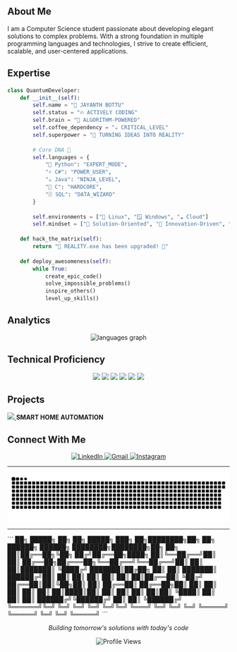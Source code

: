 ## About Me
<p>
I am a Computer Science student passionate about developing elegant solutions to complex problems. With a strong foundation in multiple programming languages and technologies, I strive to create efficient, scalable, and user-centered applications.
</p>

## Expertise
```python
class QuantumDeveloper:
    def __init__(self):
        self.name = "🚀 JAYANTH BOTTU"
        self.status = "🔥 ACTIVELY CODING"
        self.brain = "🧠 ALGORITHM-POWERED"
        self.coffee_dependency = "☕ CRITICAL_LEVEL"
        self.superpower = "💫 TURNING IDEAS INTO REALITY"
        
        # Core DNA 🧬
        self.languages = {
            "🐍 Python": "EXPERT_MODE",
            "⚡ C#": "POWER_USER", 
            "☕ Java": "NINJA_LEVEL",
            "🔧 C": "HARDCORE",
            "🗄️ SQL": "DATA_WIZARD"
        }
        
        self.environments = ["🐧 Linux", "🪟 Windows", "☁️ Cloud"]
        self.mindset = ["🎯 Solution-Oriented", "🚀 Innovation-Driven", "💡 Future-Focused"]
    
    def hack_the_matrix(self):
        return "🌈 REALITY.exe has been upgraded! 🌈"
    
    def deploy_awesomeness(self):
        while True:
            create_epic_code()
            solve_impossible_problems()
            inspire_others()
            level_up_skills()
```

## Analytics

<div align="center">
  <img src="https://github-readme-stats.vercel.app/api/top-langs?username=jayanthbottu&locale=en&hide_title=false&layout=compact&card_width=320&langs_count=6&theme=github_dark&hide_border=true" height="170" alt="languages graph" />
  
</div>

## Technical Proficiency

<div align="center">
  <img src="https://img.shields.io/badge/Python-3776AB?style=for-the-badge&logo=python&logoColor=white" />
  <img src="https://img.shields.io/badge/C%23-239120?style=for-the-badge&logo=c-sharp&logoColor=white" />
  <img src="https://img.shields.io/badge/C-00599C?style=for-the-badge&logo=c&logoColor=white" />
  <img src="https://img.shields.io/badge/Java-ED8B00?style=for-the-badge&logo=java&logoColor=white" />
  <img src="https://img.shields.io/badge/MySQL-005C84?style=for-the-badge&logo=mysql&logoColor=white" />
  <img src="https://img.shields.io/badge/Linux-FCC624?style=for-the-badge&logo=linux&logoColor=black" />
</div>

## Projects

<div>
<a href="https://github.com/jayanthbottu/SMART-HOME-AUTOMATION-SYSTEM">
<img src="https://cdn-icons-png.flaticon.com/512/3541/3541801.png" width=100px>
</a>
<b>SMART HOME AUTOMATION</b>
</div>

## Connect With Me

<div align="center">
  <a href="https://www.linkedin.com/in/jayanthbottu/" target="_blank">
    <img src="https://img.shields.io/badge/LinkedIn-0077B5?style=for-the-badge&logo=linkedin&logoColor=white" alt="LinkedIn" />
  </a>
  <a href="mailto:jayanthindia8@gmail.com">
    <img src="https://img.shields.io/badge/Gmail-D14836?style=for-the-badge&logo=gmail&logoColor=white" alt="Gmail" />
  </a>
  <a href="https://www.instagram.com/jayanthbottu/" target="_blank">
    <img src="https://img.shields.io/badge/Instagram-E4405F?style=for-the-badge&logo=instagram&logoColor=white" alt="Instagram" />
  </a>
</div>

<hr>

<div align="center">
  <img src="https://github.com/jayanthbottu/dustbin/blob/main/snake.svg" alt="Snake animation" />
</div>
<hr>
<div>
```
     ██╗ █████╗ ██╗   ██╗ █████╗ ███╗   ██╗████████╗██╗  ██╗    ██████╗  ██████╗ ████████╗████████╗██╗   ██╗
     ██║██╔══██╗╚██╗ ██╔╝██╔══██╗████╗  ██║╚══██╔══╝██║  ██║    ██╔══██╗██╔═══██╗╚══██╔══╝╚══██╔══╝██║   ██║
     ██║███████║ ╚████╔╝ ███████║██╔██╗ ██║   ██║   ███████║    ██████╔╝██║   ██║   ██║      ██║   ██║   ██║
     ██║██╔══██║  ╚██╔╝  ██╔══██║██║╚██╗██║   ██║   ██╔══██║    ██╔══██╗██║   ██║   ██║      ██║   ██║   ██║
██║████║██║  ██║   ██║   ██║  ██║██║ ╚████║   ██║   ██║  ██║    ██████╔╝╚██████╔╝   ██║      ██║   ╚██████╔╝
╚══════╝╚═╝  ╚═╝   ╚═╝   ╚═╝  ╚═╝╚═╝  ╚═══╝   ╚═╝   ╚═╝  ╚═╝    ╚═════╝  ╚═════╝    ╚═╝      ╚═╝    ╚═════╝ 
```
</div>
<div align="center">
<p><i>Building tomorrow's solutions with today's code</i></p>
  
  ![Profile Views](https://komarev.com/ghpvc/?username=jayanthbottu&style=flat-square&color=0e75b6&label=Profile%20Views)
</div>
